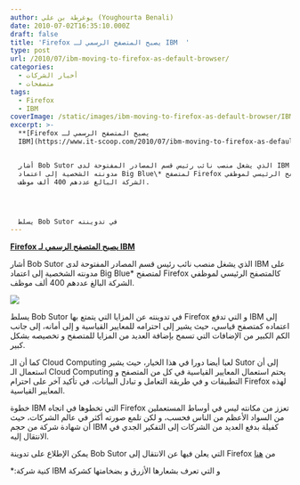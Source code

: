 ```yaml
---
author: يوغرطة بن علي (Youghourta Benali)
date: 2010-07-02T16:35:10.000Z
draft: false
title: 'Firefox يصبح المتصفح الرسمي لـ IBM  '
type: post
url: /2010/07/ibm-moving-to-firefox-as-default-browser/
categories:
  - أخبار الشركات
  - متصفحات
tags:
  - Firefox
  - IBM
coverImage: /static/images/ibm-moving-to-firefox-as-default-browser/IBM-firefox.jpg
excerpt: >-
  **[Firefox يصبح المتصفح الرسمي لـ
  IBM](https://www.it-scoop.com/2010/07/ibm-moving-to-firefox-as-default-browser)**


  أشار Bob Sutor الذي يشغل منصب نائب رئيس قسم المصادر المفتوحة لدى IBM على
  مدونته الشخصية إلى اعتماد Big Blue\* لمتصفح Firefox كالمتصفح الرئيسي لموظفي
  الشركة البالغ عددهم 400 ألف موظف.




  يسلط Bob Sutor في تدوينته
---
```

**[Firefox يصبح المتصفح الرسمي لـ IBM](https://www.it-scoop.com/2010/07/ibm-moving-to-firefox-as-default-browser)**

أشار Bob Sutor الذي يشغل منصب نائب رئيس قسم المصادر المفتوحة لدى IBM على مدونته الشخصية إلى اعتماد Big Blue\* لمتصفح Firefox كالمتصفح الرئيسي لموظفي الشركة البالغ عددهم 400 ألف موظف.

![](/static/images/ibm-moving-to-firefox-as-default-browser/IBM-firefox.jpg)

يسلط Bob Sutor في تدوينته عن المزايا التي يتمتع بها Firefox و التي تدفع IBM إلى اعتماده كمتصفح قياسي، حيث يشير إلى احترامه للمعايير القياسية و إلى أمانه، إلى جانب الكم الكبير من الإضافات التي تسمح بإضافة العديد من المزايا للمتصفح و تخصيصه بشكل كبير.

كما أن الـ Cloud Computing لعبا أيضا دورا في هذا الخيار، حيث يشير Sutor إلى أن استعمال الـ Cloud Computing يحتم استعمال المعايير القياسية في كل من المتصفح و التطبيقات و في طريقة التعامل و تبادل البيانات، في تأكيد آخر على احترام Firefox لهذه المعايير القياسية.

خطوة IBM التي تخطوها في اتجاه Firefox تعزز من مكانته ليس في أوساط المستعملين من السواد الأعظم من الناس فحسب، و لكن تلمع صورته أكثر في عالم الشركات، حيث أن شهادة شركة من حجم IBM كفيلة بدفع العديد من الشركات إلى التفكير الجدي في الانتقال إليه.

يمكن الإطلاع على تدوينة Bob Sutor التي يعلن فيها عن الانتقال إلى Firefox من [هنا](http://www.sutor.com/c/2010/07/ibm-moving-to-firefox-as-default-browser/)

\*:كنية شركة IBM و التي تعرف بشعارها الأزرق و بضخامتها كشركة
